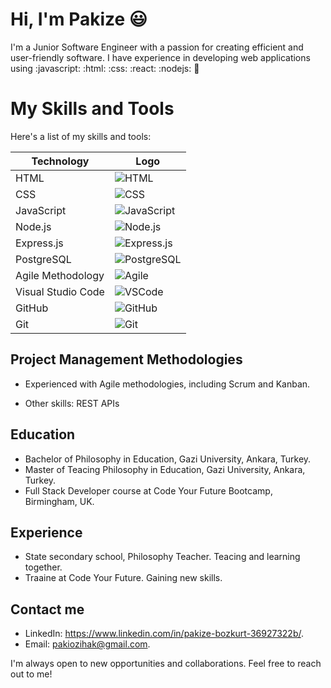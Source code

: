 # Hi, I'm Pakize :smiley:

I'm a Junior Software Engineer with a passion for creating efficient and user-friendly software. I have experience in developing web applications using 
:javascript: :html: :css: :react: :nodejs: :telescope:

# My Skills and Tools

Here's a list of my skills and tools:

| Technology | Logo |
| --- | --- |
| HTML | ![HTML](https://img.icons8.com/color/48/000000/html-5.png) |
| CSS | ![CSS](https://img.icons8.com/color/48/000000/css3.png) |
| JavaScript | ![JavaScript](https://img.icons8.com/color/48/000000/javascript.png) |
| Node.js | ![Node.js](https://img.icons8.com/color/48/000000/nodejs.png) |
| Express.js  | ![Express.js](https://img.icons8.com/color/48/000000/expressjs.png)  |
| PostgreSQL  | ![PostgreSQL](https://img.icons8.com/color/48/000000/postgresql.png)  |
| Agile Methodology  | ![Agile](https://img.icons8.com/color/48/000000/agile.png)  |
| Visual Studio Code  | ![VSCode](https://img.icons8.com/color/48/000000/visual-studio-code.png)  |
| GitHub | ![GitHub](https://img.icons8.com/color/48/000000/github.png) |
| Git | ![Git](https://img.icons8.com/color/48/000000/git.png) |

 ## Project Management Methodologies
- Experienced with Agile methodologies, including Scrum and Kanban.

- Other skills: REST APIs


## Education
- Bachelor of Philosophy in Education, Gazi University, Ankara, Turkey.
- Master of Teacing Philosophy in Education, Gazi University, Ankara, Turkey.
- Full Stack Developer course at Code Your Future Bootcamp, Birmingham, UK.

## Experience
- State secondary school, Philosophy Teacher. Teacing and learning together.
- Traaine at Code Your Future. Gaining new skills.

## Contact me
- LinkedIn: https://www.linkedin.com/in/pakize-bozkurt-36927322b/.
- Email: pakiozihak@gmail.com.

I'm always open to new opportunities and collaborations. Feel free to reach out to me!

